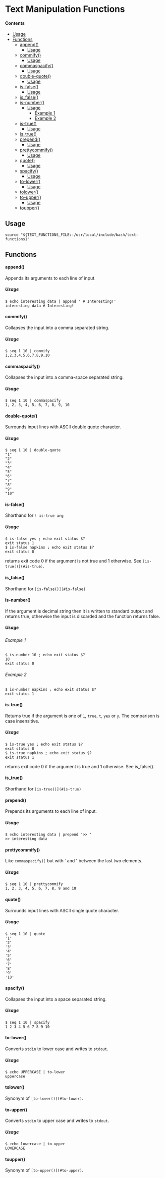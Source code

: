 # Text Manipulation Functions


#### Contents
  - [Usage](#usage)
  - [Functions](#functions)
      - [append()](#append)
        - [Usage](#usage)
      - [commify()](#commify)
        - [Usage](#usage)
      - [commaspacify()](#commaspacify)
        - [Usage](#usage)
      - [double-quote()](#double-quote)
        - [Usage](#usage)
      - [is-false()](#is-false)
        - [Usage](#usage)
      - [is_false()](#is-false)
      - [is-number()](#is-number)
        - [Usage](#usage)
          - [Example 1](#example-1)
          - [Example 2](#example-2)
      - [is-true()](#is-true)
        - [Usage](#usage)
      - [is_true()](#is-true)
      - [prepend()](#prepend)
        - [Usage](#usage)
      - [prettycommify()](#prettycommify)
        - [Usage](#usage)
      - [quote()](#quote)
        - [Usage](#usage)
      - [spacify()](#spacify)
        - [Usage](#usage)
      - [to-lower()](#to-lower)
        - [Usage](#usage)
      - [tolower()](#tolower)
      - [to-upper()](#to-upper)
        - [Usage](#usage)
      - [toupper()](#toupper)

## Usage

```
source "${TEXT_FUNCTIONS_FILE:-/usr/local/include/bash/text-functions}"
```

## Functions

#### append()

Appends its arguments to each line of input.

##### Usage

```
$ echo interesting data | append ' # Interesting!'
interesting data # Interesting!
```

#### commify()

Collapses the input into a comma separated string.

##### Usage

```
$ seq 1 10 | commify
1,2,3,4,5,6,7,8,9,10
```


#### commaspacify()

Collapses the input into a comma-space separated string.

##### Usage

```
$ seq 1 10 | commaspacify
1, 2, 3, 4, 5, 6, 7, 8, 9, 10
```


#### double-quote()

Surrounds input lines with ASCII double quote character.

##### Usage

```
$ seq 1 10 | double-quote
"1"
"2"
"3"
"4"
"5"
"6"
"7"
"8"
"9"
"10"
```


#### is-false()

Shorthand for `! is-true arg`

##### Usage

```
$ is-false yes ; echo exit status $?
exit status 1
$ is-false napkins ; echo exit status $?
exit status 0
```

returns exit code 0 if the argument is not true and 1 otherwise. See `[is-true()](#is-true)`.


#### is_false()

Shorthand for `[is-false()](#is-false)`


#### is-number()

If the argument is decimal string then it is written to standard output and returns true,
otherwise the input is discarded and the function returns false.

##### Usage

###### Example 1
```
$ is-number 10 ; echo exit status $?
10
exit status 0
```

###### Example 2

```
$ is-number napkins ; echo exit status $?
exit status 1
```


#### is-true()

Returns true if the argument is one of `1`, `true`, `t`, `yes` or `y`. The comparison is case insensitive.

##### Usage

```
$ is-true yes ; echo exit status $?
exit status 0
$ is-true napkins ; echo exit status $?
exit status 1
```

returns exit code 0 if the argument is true and 1 otherwise. See is_false().


#### is_true()

Shorthand for `[is-true()](#is-true)`


#### prepend()

Prepends its arguments to each line of input.

##### Usage

```
$ echo interesting data | prepend '>> '
>> interesting data
```

#### prettycommify()

Like `commaspacify()` but with ' and ' between the last two elements.

##### Usage

```
$ seq 1 10 | prettycommify
1, 2, 3, 4, 5, 6, 7, 8, 9 and 10
```

#### quote()

Surrounds input lines with ASCII single quote character.

##### Usage

```
$ seq 1 10 | quote
'1'
'2'
'3'
'4'
'5'
'6'
'7'
'8'
'9'
'10'
```


#### spacify()

Collapses the input into a space separated string.

##### Usage

```
$ seq 1 10 | spacify
1 2 3 4 5 6 7 8 9 10
```


#### to-lower()

Converts `stdin` to lower case and writes to `stdout`.

##### Usage

```
$ echo UPPERCASE | to-lower
uppercase
```

#### tolower()

Synonym of `[to-lower()](#to-lower)`.


#### to-upper()

Converts `stdin` to upper case and writes to `stdout`.

##### Usage

```
$ echo lowercase | to-upper
LOWERCASE
```

#### toupper()

Synonym of `[to-upper()](#to-upper)`.



